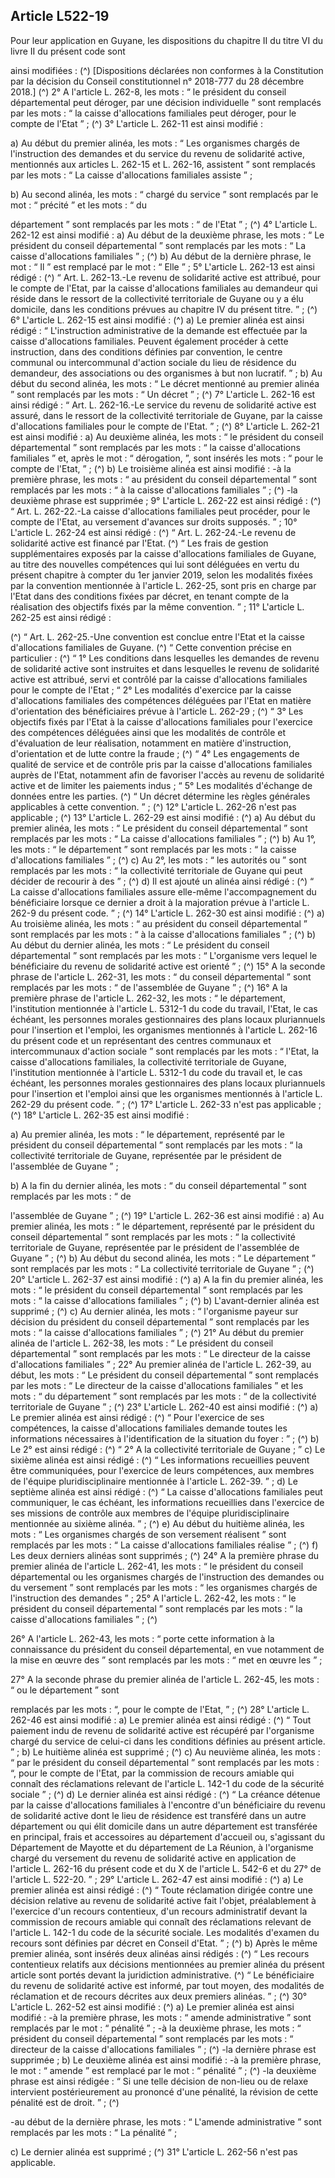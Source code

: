 ## Article L522-19

Pour leur application en Guyane, les dispositions du chapitre II du titre VI du livre II du présent code sont

ainsi modifiées : (^)
[Dispositions déclarées non conformes à la Constitution par la décision du Conseil constitutionnel n°
2018-777 du 28 décembre 2018.] (^)
2° A l'article L. 262-8, les mots : “ le président du conseil départemental peut déroger, par une décision
individuelle ” sont remplacés par les mots : “ la caisse d'allocations familiales peut déroger, pour le compte
de l'Etat ” ; (^)
3° L'article L. 262-11 est ainsi modifié :


a) Au début du premier alinéa, les mots : “ Les organismes chargés de l'instruction des demandes et du
service du revenu de solidarité active, mentionnés aux articles L. 262-15 et L. 262-16, assistent ” sont
remplacés par les mots : “ La caisse d'allocations familiales assiste ” ;

b) Au second alinéa, les mots : “ chargé du service ” sont remplacés par le mot : “ précité ” et les mots : “ du

département ” sont remplacés par les mots : “ de l'Etat ” ; (^)
4° L'article L. 262-12 est ainsi modifié :
a) Au début de la deuxième phrase, les mots : “ Le président du conseil départemental ” sont remplacés par
les mots : “ La caisse d'allocations familiales ” ; (^)
b) Au début de la dernière phrase, le mot : “ Il ” est remplacé par le mot : “ Elle ” ;
5° L'article L. 262-13 est ainsi rédigé : (^)
“ Art. L. 262-13.-Le revenu de solidarité active est attribué, pour le compte de l'Etat, par la caisse
d'allocations familiales au demandeur qui réside dans le ressort de la collectivité territoriale de Guyane ou y
a élu domicile, dans les conditions prévues au chapitre IV du présent titre. ” ; (^)
6° L'article L. 262-15 est ainsi modifié : (^)
a) Le premier alinéa est ainsi rédigé :
“ L'instruction administrative de la demande est effectuée par la caisse d'allocations familiales. Peuvent
également procéder à cette instruction, dans des conditions définies par convention, le centre communal ou
intercommunal d'action sociale du lieu de résidence du demandeur, des associations ou des organismes à but
non lucratif. ” ;
b) Au début du second alinéa, les mots : “ Le décret mentionné au premier alinéa ” sont remplacés par les
mots : “ Un décret ” ; (^)
7° L'article L. 262-16 est ainsi rédigé :
“ Art. L. 262-16.-Le service du revenu de solidarité active est assuré, dans le ressort de la collectivité
territoriale de Guyane, par la caisse d'allocations familiales pour le compte de l'Etat. ” ; (^)
8° L'article L. 262-21 est ainsi modifié :
a) Au deuxième alinéa, les mots : “ le président du conseil départemental ” sont remplacés par les mots : “ la
caisse d'allocations familiales ” et, après le mot : “ dérogation, ”, sont insérés les mots : “ pour le compte de
l'Etat, ” ; (^)
b) Le troisième alinéa est ainsi modifié :
-à la première phrase, les mots : “ au président du conseil départemental ” sont remplacés par les mots : “ à la
caisse d'allocations familiales ” ; (^)
-la deuxième phrase est supprimée ;
9° L'article L. 262-22 est ainsi rédigé : (^)
“ Art. L. 262-22.-La caisse d'allocations familiales peut procéder, pour le compte de l'Etat, au versement
d'avances sur droits supposés. ” ;
10° L'article L. 262-24 est ainsi rédigé : (^)
“ Art. L. 262-24.-Le revenu de solidarité active est financé par l'Etat. (^)
“ Les frais de gestion supplémentaires exposés par la caisse d'allocations familiales de Guyane, au titre des
nouvelles compétences qui lui sont déléguées en vertu du présent chapitre à compter du 1er janvier 2019,
selon les modalités fixées par la convention mentionnée à l'article L. 262-25, sont pris en charge par l'Etat
dans des conditions fixées par décret, en tenant compte de la réalisation des objectifs fixés par la même
convention. ” ;
11° L'article L. 262-25 est ainsi rédigé :


(^)
“ Art. L. 262-25.-Une convention est conclue entre l'Etat et la caisse d'allocations familiales de Guyane. (^)
“ Cette convention précise en particulier : (^)
“ 1° Les conditions dans lesquelles les demandes de revenu de solidarité active sont instruites et dans
lesquelles le revenu de solidarité active est attribué, servi et contrôlé par la caisse d'allocations familiales
pour le compte de l'Etat ;
“ 2° Les modalités d'exercice par la caisse d'allocations familiales des compétences déléguées par l'Etat en
matière d'orientation des bénéficiaires prévue à l'article L. 262-29 ; (^)
“ 3° Les objectifs fixés par l'Etat à la caisse d'allocations familiales pour l'exercice des compétences
déléguées ainsi que les modalités de contrôle et d'évaluation de leur réalisation, notamment en matière
d'instruction, d'orientation et de lutte contre la fraude ; (^)
“ 4° Les engagements de qualité de service et de contrôle pris par la caisse d'allocations familiales auprès de
l'Etat, notamment afin de favoriser l'accès au revenu de solidarité active et de limiter les paiements indus ;
“ 5° Les modalités d'échange de données entre les parties. (^)
“ Un décret détermine les règles générales applicables à cette convention. ” ; (^)
12° L'article L. 262-26 n'est pas applicable ; (^)
13° L'article L. 262-29 est ainsi modifié : (^)
a) Au début du premier alinéa, les mots : “ Le président du conseil départemental ” sont remplacés par les
mots : “ La caisse d'allocations familiales ” ; (^)
b) Au 1°, les mots : “ le département ” sont remplacés par les mots : “ la caisse d'allocations familiales ” ; (^)
c) Au 2°, les mots : “ les autorités ou ” sont remplacés par les mots : “ la collectivité territoriale de Guyane
qui peut décider de recourir à des ” ; (^)
d) Il est ajouté un alinéa ainsi rédigé : (^)
“ La caisse d'allocations familiales assure elle-même l'accompagnement du bénéficiaire lorsque ce dernier a
droit à la majoration prévue à l'article L. 262-9 du présent code. ” ; (^)
14° L'article L. 262-30 est ainsi modifié : (^)
a) Au troisième alinéa, les mots : “ au président du conseil départemental ” sont remplacés par les mots : “ à
la caisse d'allocations familiales ” ; (^)
b) Au début du dernier alinéa, les mots : “ Le président du conseil départemental ” sont remplacés par les
mots : “ L'organisme vers lequel le bénéficiaire du revenu de solidarité active est orienté ” ; (^)
15° A la seconde phrase de l'article L. 262-31, les mots : “ du conseil départemental ” sont remplacés par les
mots : “ de l'assemblée de Guyane ” ; (^)
16° A la première phrase de l'article L. 262-32, les mots : “ le département, l'institution mentionnée à l'article
L. 5312-1 du code du travail, l'Etat, le cas échéant, les personnes morales gestionnaires des plans locaux
pluriannuels pour l'insertion et l'emploi, les organismes mentionnés à l'article L. 262-16 du présent code et
un représentant des centres communaux et intercommunaux d'action sociale ” sont remplacés par les mots :
“ l'Etat, la caisse d'allocations familiales, la collectivité territoriale de Guyane, l'institution mentionnée à
l'article L. 5312-1 du code du travail et, le cas échéant, les personnes morales gestionnaires des plans locaux
pluriannuels pour l'insertion et l'emploi ainsi que les organismes mentionnés à l'article L. 262-29 du présent
code. ” ; (^)
17° L'article L. 262-33 n'est pas applicable ; (^)
18° L'article L. 262-35 est ainsi modifié :


a) Au premier alinéa, les mots : “ le département, représenté par le président du conseil départemental ” sont
remplacés par les mots : “ la collectivité territoriale de Guyane, représentée par le président de l'assemblée de
Guyane ” ;

b) A la fin du dernier alinéa, les mots : “ du conseil départemental ” sont remplacés par les mots : “ de

l'assemblée de Guyane ” ; (^)
19° L'article L. 262-36 est ainsi modifié :
a) Au premier alinéa, les mots : “ le département, représenté par le président du conseil départemental ” sont
remplacés par les mots : “ la collectivité territoriale de Guyane, représentée par le président de l'assemblée de
Guyane ” ; (^)
b) Au début du second alinéa, les mots : “ Le département ” sont remplacés par les mots : “ La collectivité
territoriale de Guyane ” ; (^)
20° L'article L. 262-37 est ainsi modifié : (^)
a) A la fin du premier alinéa, les mots : “ le président du conseil départemental ” sont remplacés par les
mots : “ la caisse d'allocations familiales ” ; (^)
b) L'avant-dernier alinéa est supprimé ; (^)
c) Au dernier alinéa, les mots : “ l'organisme payeur sur décision du président du conseil départemental ”
sont remplacés par les mots : “ la caisse d'allocations familiales ” ; (^)
21° Au début du premier alinéa de l'article L. 262-38, les mots : “ Le président du conseil départemental ”
sont remplacés par les mots : “ Le directeur de la caisse d'allocations familiales ” ;
22° Au premier alinéa de l'article L. 262-39, au début, les mots : “ Le président du conseil départemental
” sont remplacés par les mots : “ Le directeur de la caisse d'allocations familiales ” et les mots : “ du
département ” sont remplacés par les mots : “ de la collectivité territoriale de Guyane ” ; (^)
23° L'article L. 262-40 est ainsi modifié : (^)
a) Le premier alinéa est ainsi rédigé : (^)
“ Pour l'exercice de ses compétences, la caisse d'allocations familiales demande toutes les informations
nécessaires à l'identification de la situation du foyer : ” ; (^)
b) Le 2° est ainsi rédigé : (^)
“ 2° A la collectivité territoriale de Guyane ; ”
c) Le sixième alinéa est ainsi rédigé : (^)
“ Les informations recueillies peuvent être communiquées, pour l'exercice de leurs compétences, aux
membres de l'équipe pluridisciplinaire mentionnée à l'article L. 262-39. ” ;
d) Le septième alinéa est ainsi rédigé : (^)
“ La caisse d'allocations familiales peut communiquer, le cas échéant, les informations recueillies dans
l'exercice de ses missions de contrôle aux membres de l'équipe pluridisciplinaire mentionnée au sixième
alinéa. ” ; (^)
e) Au début du huitième alinéa, les mots : “ Les organismes chargés de son versement réalisent ” sont
remplacés par les mots : “ La caisse d'allocations familiales réalise ” ; (^)
f) Les deux derniers alinéas sont supprimés ; (^)
24° A la première phrase du premier alinéa de l'article L. 262-41, les mots : “ le président du conseil
départemental ou les organismes chargés de l'instruction des demandes ou du versement ” sont remplacés par
les mots : “ les organismes chargés de l'instruction des demandes ” ;
25° A l'article L. 262-42, les mots : “ le président du conseil départemental ” sont remplacés par les mots : “
la caisse d'allocations familiales ” ; (^)


26° A l'article L. 262-43, les mots : “ porte cette information à la connaissance du président du conseil
départemental, en vue notamment de la mise en œuvre des ” sont remplacés par les mots : “ met en œuvre les
” ;

27° A la seconde phrase du premier alinéa de l'article L. 262-45, les mots : “ ou le département ” sont

remplacés par les mots : “, pour le compte de l'Etat, ” ; (^)
28° L'article L. 262-46 est ainsi modifié :
a) Le premier alinéa est ainsi rédigé : (^)
“ Tout paiement indu de revenu de solidarité active est récupéré par l'organisme chargé du service de celui-ci
dans les conditions définies au présent article. ” ;
b) Le huitième alinéa est supprimé ; (^)
c) Au neuvième alinéa, les mots : “ par le président du conseil départemental ” sont remplacés par les mots :
“, pour le compte de l'Etat, par la commission de recours amiable qui connaît des réclamations relevant de
l'article L. 142-1 du code de la sécurité sociale ” ; (^)
d) Le dernier alinéa est ainsi rédigé : (^)
“ La créance détenue par la caisse d'allocations familiales à l'encontre d'un bénéficiaire du revenu de
solidarité active dont le lieu de résidence est transféré dans un autre département ou qui élit domicile dans un
autre département est transférée en principal, frais et accessoires au département d'accueil ou, s'agissant du
Département de Mayotte et du département de La Réunion, à l'organisme chargé du versement du revenu de
solidarité active en application de l'article L. 262-16 du présent code et du X de l'article L. 542-6 et du 27° de
l'article L. 522-20. ” ;
29° L'article L. 262-47 est ainsi modifié : (^)
a) Le premier alinéa est ainsi rédigé : (^)
“ Toute réclamation dirigée contre une décision relative au revenu de solidarité active fait l'objet,
préalablement à l'exercice d'un recours contentieux, d'un recours administratif devant la commission de
recours amiable qui connaît des réclamations relevant de l'article L. 142-1 du code de la sécurité sociale. Les
modalités d'examen du recours sont définies par décret en Conseil d'Etat. ” ; (^)
b) Après le même premier alinéa, sont insérés deux alinéas ainsi rédigés : (^)
“ Les recours contentieux relatifs aux décisions mentionnées au premier alinéa du présent article sont portés
devant la juridiction administrative. (^)
“ Le bénéficiaire du revenu de solidarité active est informé, par tout moyen, des modalités de réclamation et
de recours décrites aux deux premiers alinéas. ” ; (^)
30° L'article L. 262-52 est ainsi modifié : (^)
a) Le premier alinéa est ainsi modifié :
-à la première phrase, les mots : “ amende administrative ” sont remplacés par le mot : “ pénalité ” ;
-à la deuxième phrase, les mots : “ président du conseil départemental ” sont remplacés par les mots : “
directeur de la caisse d'allocations familiales ” ; (^)
-la dernière phrase est supprimée ;
b) Le deuxième alinéa est ainsi modifié :
-à la première phrase, le mot : “ amende ” est remplacé par le mot : “ pénalité ” ; (^)
-la deuxième phrase est ainsi rédigée : “ Si une telle décision de non-lieu ou de relaxe intervient
postérieurement au prononcé d'une pénalité, la révision de cette pénalité est de droit. ” ; (^)


-au début de la dernière phrase, les mots : “ L'amende administrative ” sont remplacés par les mots : “ La
pénalité ” ;

c) Le dernier alinéa est supprimé ; (^)
31° L'article L. 262-56 n'est pas applicable.

